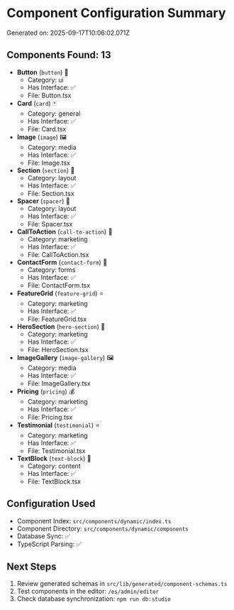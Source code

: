 # Component Configuration Summary

Generated on: 2025-09-17T10:06:02.071Z

## Components Found: 13

- **Button** (`button`) 🔘
  - Category: ui
  - Has Interface: ✅
  - File: Button.tsx
- **Card** (`card`) 🃏
  - Category: general
  - Has Interface: ✅
  - File: Card.tsx
- **Image** (`image`) 🖼️
  - Category: media
  - Has Interface: ✅
  - File: Image.tsx
- **Section** (`section`) 📄
  - Category: layout
  - Has Interface: ✅
  - File: Section.tsx
- **Spacer** (`spacer`) 📏
  - Category: layout
  - Has Interface: ✅
  - File: Spacer.tsx
- **CallToAction** (`call-to-action`) 🚀
  - Category: marketing
  - Has Interface: ✅
  - File: CallToAction.tsx
- **ContactForm** (`contact-form`) 📧
  - Category: forms
  - Has Interface: ✅
  - File: ContactForm.tsx
- **FeatureGrid** (`feature-grid`) ⭐
  - Category: marketing
  - Has Interface: ✅
  - File: FeatureGrid.tsx
- **HeroSection** (`hero-section`) 🎯
  - Category: marketing
  - Has Interface: ✅
  - File: HeroSection.tsx
- **ImageGallery** (`image-gallery`) 🖼️
  - Category: media
  - Has Interface: ✅
  - File: ImageGallery.tsx
- **Pricing** (`pricing`) 💰
  - Category: marketing
  - Has Interface: ✅
  - File: Pricing.tsx
- **Testimonial** (`testimonial`) ⭐
  - Category: marketing
  - Has Interface: ✅
  - File: Testimonial.tsx
- **TextBlock** (`text-block`) 📝
  - Category: content
  - Has Interface: ✅
  - File: TextBlock.tsx

## Configuration Used

- Component Index: `src/components/dynamic/index.ts`
- Component Directory: `src/components/dynamic/components`
- Database Sync: ✅
- TypeScript Parsing: ✅

## Next Steps

1. Review generated schemas in `src/lib/generated/component-schemas.ts`
2. Test components in the editor: `/es/admin/editor`
3. Check database synchronization: `npm run db:studio`
